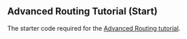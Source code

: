 ## Advanced Routing Tutorial (Start)

The starter code required for the [Advanced Routing tutorial](http://blog.properapp.com/post/50173631159/advanced-routing-in-meteor-navigation-state-w).
